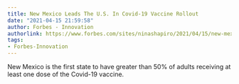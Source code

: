 ```yaml
---
title: New Mexico Leads The U.S. In Covid-19 Vaccine Rollout
date: "2021-04-15 21:59:58"
author: Forbes - Innovation
authorlink: https://www.forbes.com/sites/ninashapiro/2021/04/15/new-mexico-leads-the-us-in-covid-19-vaccine-rollout/
tags:
- Forbes-Innovation
---
```

New Mexico is the first state to have greater than 50% of adults receiving at least one dose of the Covid-19 vaccine.